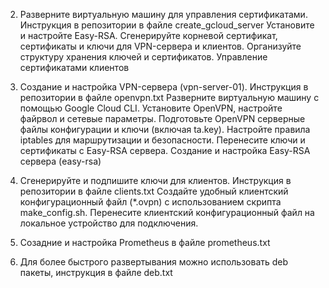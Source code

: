 2. Разверните виртуальную машину для управления сертификатами. Инструкция в репозитории в файле create_gcloud_server 
    Установите и настройте Easy-RSA.
    Сгенерируйте корневой сертификат, сертификаты и ключи для VPN-сервера и клиентов.
    Организуйте структуру хранения ключей и сертификатов.
    Управление сертификатами клиентов
   
1. Создание и настройка VPN-сервера (vpn-server-01). Инструкция в репозитории в файле  openvpn.txt 
    Разверните виртуальную машину с помощью Google Cloud CLI.
    Установите OpenVPN, настройте файрвол и сетевые параметры.
    Подготовьте OpenVPN серверные файлы конфигурации и ключи (включая ta.key).
    Настройте правила iptables для маршрутизации и безопасности.
    Перенесите ключи и сертификаты с Easy-RSA сервера.
    Создание и настройка Easy-RSA сервера (easy-rsa)

3. Сгенерируйте и подпишите ключи для клиентов. Инструкция в репозитории в файле clients.txt
    Создайте удобный клиентский конфигурационный файл (*.ovpn) с использованием скрипта make_config.sh.
    Перенесите клиентский конфигурационный файл на локальное устройство для подключения.
4. Созадние и настройка Prometheus в файле prometheus.txt

5. Для более быстрого развертывания можно использовать deb пакеты, инструкция в файле deb.txt

